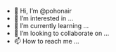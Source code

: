 - 👋 Hi, I’m @pohonair
- 👀 I’m interested in ...
- 🌱 I’m currently learning ...
- 💞️ I’m looking to collaborate on ...
- 📫 How to reach me ...

<!---
pohonair/pohonair is a ✨ special ✨ repository because its `README.md` (this file) appears on your GitHub profile.
You can click the Preview link to take a look at your changes.
--->
